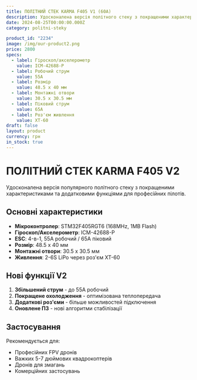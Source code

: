 ```yaml
---
title: ПОЛІТНИЙ СТЕК KARMA F405 V1 (60A)
description: Удосконалена версія політного стеку з покращеними характеристиками
date: 2024-08-25T00:00:00.000Z
category: politni-steky

product_id: "2234"
image: /img/our-product2.png
price: 2800
specs:
  - label: Гіроскоп/акселерометр
    value: ICM-42688-P
  - label: Робочий струм
    value: 55А
  - label: Розмір
    value: 48.5 x 40 мм
  - label: Монтажні отвори
    value: 30.5 x 30.5 мм
  - label: Піковий струм
    value: 65А
  - label: Роз'єм живлення
    value: XT-60
draft: false
layout: product
currency: грн
in_stock: true
---
```


# ПОЛІТНИЙ СТЕК KARMA F405 V2

Удосконалена версія популярного політного стеку з покращеними характеристиками та додатковими функціями для професійних пілотів.

## Основні характеристики

- **Мікроконтролер**: STM32F405RGT6 (168MHz, 1MB Flash)
- **Гіроскоп/Акселерометр**: ICM-42688-P
- **ESC**: 4-в-1, 55А робочий / 65А піковий
- **Розмір**: 48.5 x 40 мм
- **Монтажні отвори**: 30.5 x 30.5 мм
- **Живлення**: 2-6S LiPo через роз'єм XT-60

## Нові функції V2

1. **Збільшений струм** - до 55А робочий
2. **Покращене охолодження** - оптимізована теплопередача
3. **Додаткові роз'єми** - більше можливостей підключення
4. **Оновлене ПЗ** - нові алгоритми стабілізації

## Застосування

Рекомендується для:

- Професійних FPV дронів
- Важких 5-7 дюймових квадрокоптерів
- Дронів для змагань
- Комерційних застосувань

